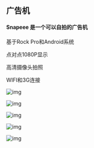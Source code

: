 ## 广告机

#### Snapeee 是一个可以自拍的广告机

基于Rock Pro和Android系统

点对点1080P显示

高清摄像头拍照

WIFI和3G连接

![img](http://172.168.1.88:3003/images/DSC_5837.JPG)

![img](http://172.168.1.88:3003/images/MR136200.jpg)

![img](http://172.168.1.88:3003/images/P1170057.JPG)

![img](http://172.168.1.88:3003/images/P1170096.JPG)

![img](http://172.168.1.88:3003/images/P1170048.JPG)
